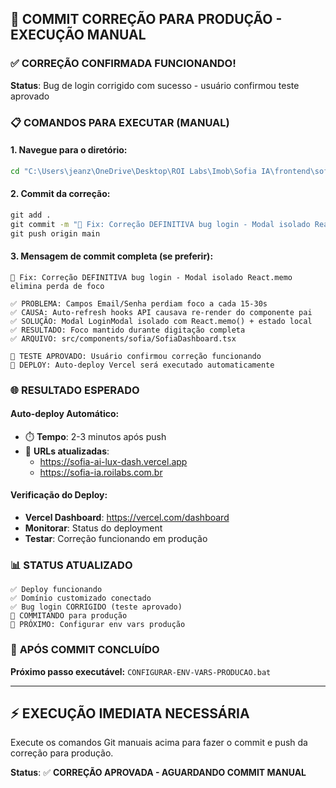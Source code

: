 ## 🚀 **COMMIT CORREÇÃO PARA PRODUÇÃO - EXECUÇÃO MANUAL**

### ✅ **CORREÇÃO CONFIRMADA FUNCIONANDO!**

**Status**: Bug de login corrigido com sucesso - usuário confirmou teste aprovado

### 📋 **COMANDOS PARA EXECUTAR (MANUAL)**

#### **1. Navegue para o diretório:**
```cmd
cd "C:\Users\jeanz\OneDrive\Desktop\ROI Labs\Imob\Sofia IA\frontend\sofia-ai-lux-dash-main"
```

#### **2. Commit da correção:**
```cmd
git add .
git commit -m "🔧 Fix: Correção DEFINITIVA bug login - Modal isolado React.memo elimina perda de foco"
git push origin main
```

#### **3. Mensagem de commit completa (se preferir):**
```
🔧 Fix: Correção DEFINITIVA bug login - Modal isolado React.memo elimina perda de foco

✅ PROBLEMA: Campos Email/Senha perdiam foco a cada 15-30s
✅ CAUSA: Auto-refresh hooks API causava re-render do componente pai  
✅ SOLUÇÃO: Modal LoginModal isolado com React.memo() + estado local
✅ RESULTADO: Foco mantido durante digitação completa
✅ ARQUIVO: src/components/sofia/SofiaDashboard.tsx

🎯 TESTE APROVADO: Usuário confirmou correção funcionando
🚀 DEPLOY: Auto-deploy Vercel será executado automaticamente
```

### 🌐 **RESULTADO ESPERADO**

#### **Auto-deploy Automático:**
- ⏱️ **Tempo**: 2-3 minutos após push
- 🔗 **URLs atualizadas**:
  - https://sofia-ai-lux-dash.vercel.app
  - https://sofia-ia.roilabs.com.br

#### **Verificação do Deploy:**
- **Vercel Dashboard**: https://vercel.com/dashboard
- **Monitorar**: Status do deployment
- **Testar**: Correção funcionando em produção

### 📊 **STATUS ATUALIZADO**

```
✅ Deploy funcionando
✅ Domínio customizado conectado  
✅ Bug login CORRIGIDO (teste aprovado)
🔄 COMMITANDO para produção
🎯 PRÓXIMO: Configurar env vars produção
```

### 🎯 **APÓS COMMIT CONCLUÍDO**

**Próximo passo executável:**
`CONFIGURAR-ENV-VARS-PRODUCAO.bat`

---

## ⚡ **EXECUÇÃO IMEDIATA NECESSÁRIA**

Execute os comandos Git manuais acima para fazer o commit e push da correção para produção.

**Status**: ✅ **CORREÇÃO APROVADA - AGUARDANDO COMMIT MANUAL**

